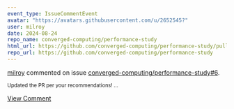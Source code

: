 ```yaml
---
event_type: IssueCommentEvent
avatar: "https://avatars.githubusercontent.com/u/2652545?"
user: milroy
date: 2024-08-24
repo_name: converged-computing/performance-study
html_url: https://github.com/converged-computing/performance-study/pull/6
repo_url: https://github.com/converged-computing/performance-study
---
```


<a href='https://github.com/milroy' target='_blank'>milroy</a> commented on issue <a href='https://github.com/converged-computing/performance-study/pull/6' target='_blank'>converged-computing/performance-study#6</a>.

<small>Updated the PR per your recommendations! ...</small>

<a href='https://github.com/converged-computing/performance-study/pull/6' target='_blank'>View Comment</a>